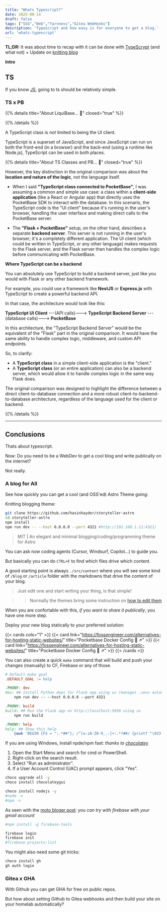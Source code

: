 ```yaml
---
title: "Whats Typescript?"
date: 2025-08-14
draft: false
tags: ["SSG","Web","Yarnness","Gitea WebHooks"]
description: 'Typescript and how easy is for everyone to get a blog.'
url: 'whats-typescript'
---
```


**TL;DR:** It was about time to recap with it can be done with [TypeScrypt](#ts) (and what not) + Update on [knitting blog](#a-blog-for-all)

**Intro**



## TS

If you know [JS](https://jalcocert.github.io/JAlcocerT/javascript-for-static-websites/), going to ts should be relatively simple.



### TS x PB


{{% details title="About LiquiBase... 🚀" closed="true" %}}

{{% /details %}}

A TypeScript class is *not* limited to being the UI client.

TypeScript is a superset of JavaScript, and since JavaScript can run on both the front-end (in a browser) and the back-end (using a runtime like Node.js), TypeScript can be used in both places.

{{% details title="About TS Classes and PB... 🚀" closed="true" %}}

However, the key distinction in the original comparison was about the **location and nature of the logic**, not the language itself.

* When I said **"TypeScript class connected to PocketBase"**, I was assuming a common and simple use case: a class within a **client-side application** (like a React or Angular app) that directly uses the PocketBase SDK to interact with the database. In this scenario, the TypeScript code is the "UI client" because it's running in the user's browser, handling the user interface and making direct calls to the PocketBase server.

* The **"Flask + PocketBase"** setup, on the other hand, describes a separate **backend server**. This server is not running in the user's browser; it's a completely different application. The UI client (which could be written in TypeScript, or any other language) makes requests to the Flask server, and the Flask server then handles the complex logic before communicating with PocketBase.

**Where TypeScript can be a backend**

You can absolutely use TypeScript to build a backend server, just like you would with Flask or any other backend framework.

For example, you could use a framework like **NestJS** or **Express.js** with TypeScript to create a powerful backend API.

In that case, the architecture would look like this:

**TypeScript UI Client** ---(API calls)---> **TypeScript Backend Server** ---(database calls)---> **PocketBase**

In this architecture, the "TypeScript Backend Server" would be the equivalent of the "Flask" part in the original comparison. It would have the same ability to handle complex logic, middleware, and custom API endpoints.

So, to clarify:

* A **TypeScript class** in a simple client-side application is the "client."
* A **TypeScript class** (or an entire application) can also be a backend server, which would allow it to handle complex logic in the same way Flask does.

The original comparison was designed to highlight the difference between a direct client-to-database connection and a more robust client-to-backend-to-database architecture, regardless of the language used for the client or backend.

{{% /details %}}



---

## Conclusions

Thats about typescript.

Now: Do you need to be a WebDev to get a cool blog and write publically on the internet?

Not really.

### A blog for All

See how quickly you can get a cool (and OSS'ed) Astro Theme going:

Knitting blogging theme: 

```sh
git clone https://github.com/hasinhayder/storyteller-astro
cd storyteller-astro
npm install
npm run dev -- --host 0.0.0.0 --port 4321 #http://192.168.1.11:4321/
```

> MIT | An elegant and minimal blogging/coding/programming theme for Astro


You can ask now coding agents (Cursor, Windsurf, Copilot...) to guide you.

But basically you can do `CTRL+F` to find which files drive which content.

A good starting point is always `./src/content` where you will see some kind of `/blog` or `/article` folder with the markdowns that drive the content of your blog.

> Just edit one and start writing your thing, is that simple!

> > Normally the themes bring some instruction on [how to edit them](https://github.com/hasinhayder/storyteller-astro?tab=readme-ov-file#-content-creation)

When you are confortable with this, *if you want to share it publically*, you have one more step.

Deploy your new blog statically to your preferred solution:

{{< cards cols="1" >}}
  {{< card link="https://fossengineer.com/alternatives-for-hosting-static-websites/" title="Pocketbase Docker Config 🐋 ↗" >}}
  {{< card link="https://fossengineer.com/alternatives-for-hosting-static-websites/" title="Pocketbase Docker Config 🐋 ↗" >}}
{{< /cards >}}


You can also create a quick `make` command that will build and push your changes (manually) to CF, Firebase or any of those.

```makefile
# Default make goal
.DEFAULT_GOAL := help

.PHONY: dev
dev: ## Install Python deps for Flask app using uv (manages .venv automatically)
	npm run dev -- --host 0.0.0.0 --port 4321

.PHONY: build
build: ## Run the Flask app on http://localhost:5050 using uv
	npm run build

.PHONY: help
help: ## Show this help
	@awk 'BEGIN {FS = ":.*##"}; /^[a-zA-Z0-9_.-]+:.*?##/ {printf "\033[36m%-20s\033[0m %s\n", $$1, $$2}' $(MAKEFILE_LIST)
```

If you are using Windows, install npde/npm fast: *thanks to [chocolatey](https://jalcocert.github.io/JAlcocerT/how-to-use-chocolatey-windows/)*

1. Open the Start Menu and search for cmd or PowerShell.
2. Right-click on the search result.
3. Select "Run as administrator".
4. If a User Account Control (UAC) prompt appears, click "Yes".

```sh
choco upgrade all -y
choco install chocolateygui

choco install nodejs -y
#node -v
#npm -v
```

As seen with the [moto bloger post](https://jalcocert.github.io/JAlcocerT/web-for-moto-blogger/): *you can try with firebase with your gmail account*

```sh
#npm install -g firebase-tools

firebase login
firebase init
#firebase projects:list
```

You might also need some git tricks:

```sh
choco install gh
gh auth login
```

### Gitea x GHA

With Github you can get GHA for free on public repos.

But how about setting Github to Gitea webhooks and then build your site on your homelab automatically?


